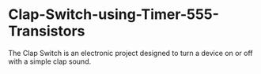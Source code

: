 # Clap-Switch-using-Timer-555-Transistors
The Clap Switch is an electronic project designed to turn a device on or off with a simple clap sound.
